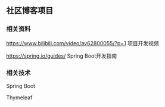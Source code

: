 ## 社区博客项目
### 相关资料
https://www.bilibili.com/video/av62800055/?p=1 项目开发视频

https://spring.io/guides/ Spring Boot开发指南
### 相关技术
Spring Boot

Thymeleaf